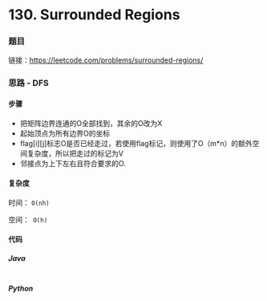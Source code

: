 

# 130. Surrounded Regions

### 题目

链接：https://leetcode.com/problems/surrounded-regions/



### 思路 - DFS

#### 步骤

- 把矩阵边界连通的O全部找到，其余的O改为X
- 起始顶点为所有边界O的坐标
- flag\[i][j]标志O是否已经走过，若使用flag标记，则使用了O（m*n）的额外空间复杂度，所以把走过的标记为V
- 邻接点为上下左右且符合要求的O.



#### 复杂度

时间： `O(nh)`

空间：` O(h)`



#### 代码

##### Java

```java

```



##### Python

```python

```


